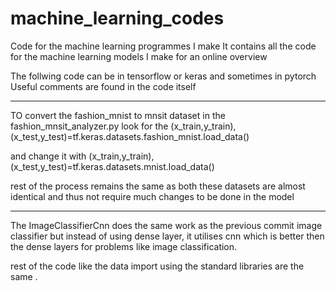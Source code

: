 # machine_learning_codes
Code for the machine learning programmes I make
It contains all the code for the machine learning models I make for an online overview

The follwing code can be in tensorflow or keras and sometimes in pytorch
Useful comments are found in the code itself


------------------------------------------------------------------------------------------------------------------------
TO convert the fashion_mnist to mnsit dataset in the fashion_mnsit_analyzer.py
look for the 
(x_train,y_train),(x_test,y_test)=tf.keras.datasets.fashion_mnist.load_data()

and change it with
(x_train,y_train),(x_test,y_test)=tf.keras.datasets.mnist.load_data()

rest of the process remains the same as both these datasets are almost identical and thus not require much changes to be done in the model

---------------------------------------------------------------------------------------------------------------------------
The ImageClassifierCnn does the same work as the previous commit image classifier but instead of using dense layer, it utilises cnn which is better then the dense layers for problems like image classification.

rest of the code like the data import using  the standard libraries are the same .
